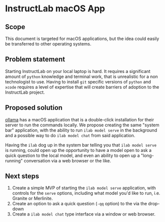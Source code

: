 # InstructLab macOS App

## Scope

This document is targeted for macOS applications, but the idea could easily be transferred to other operating systems.

## Problem statement

Starting InstructLab on your local laptop is hard. It requires a significant amount of `python` knowledge and terminal
work, that is unrealistic for a non technologist to use. Having to install `git` specific versions of `python` and
`xcode` requires a level of expertise that will create barriers of adoption to the InstructLab project.

## Proposed solution

[ollama][ollama] has a macOS application that is a double-click installation for their server to run the commands
locally. We propose creating the same "system bar" application, with the ability to run `ilab model serve` in the background
and a possible way to do `ilab model chat` from said application.

Having the `ilab` dog up in the system bar telling you that `ilab model serve` is running, could open up the opportunity
to have a model open to ask a quick question to the local model, and even an ability to open up a "long-running"
conversation via a web browser or the like.

## Next steps

1. Create a simple MVP of starting the `ilab model serve` application, with controls for the `serve` options, including
   what model you'd like to run, i.e. Granite or Merlinite.
2. Create an option to ask a quick question (`-qq` option) to the via the drop-down
3. Create a `ilab model chat` type interface via a window or web browser.

[ollama]: https://ollama.com/download/mac
